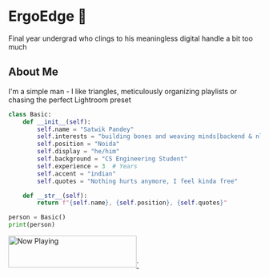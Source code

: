 # ErgoEdge 🦦
Final year undergrad who clings to his meaningless digital handle a bit too much
## About Me
I'm a simple man - I like triangles, meticulously organizing playlists or chasing the perfect Lightroom preset

<!-- ## Code Snippet -->
```python
class Basic:
    def __init__(self):
        self.name = "Satwik Pandey"
        self.interests = "building bones and weaving minds[backend & nlp]"
        self.position = "Noida"
        self.display = "he/him"
        self.background = "CS Engineering Student"
        self.experience = 3  # Years
        self.accent = "indian"
        self.quotes = "Nothing hurts anymore, I feel kinda free"

    def __str__(self):
        return f"{self.name}, {self.position}, {self.quotes}"

person = Basic()
print(person)

```
<a href="https://https://natemoo-9q1lnzr4s-satwik2711s-projects.vercel.app/now-playing?open">
    <img src="https://https://natemoo-9q1lnzr4s-satwik2711s-projects.vercel.app/now-playing" width="256" height="64" alt="Now Playing">`
</a>
